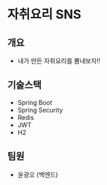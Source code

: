 # 자취요리 SNS
## 개요
- 내가 만든 자취요리를 뽐내보자!!
## 기술스택
- Spring Boot
- Spring Security
- Redis
- JWT
- H2
## 팀원
- 윤광오 (백엔드)
